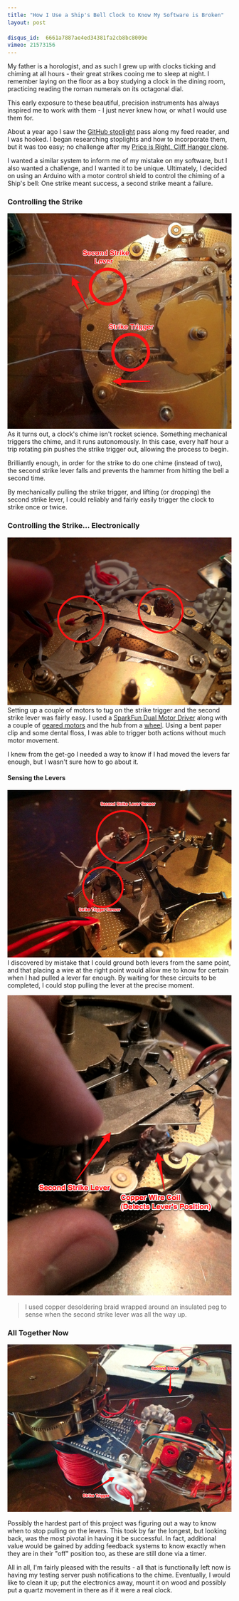 ```yaml
---
title: "How I Use a Ship's Bell Clock to Know My Software is Broken"
layout: post

disqus_id:  6661a7887ae4ed34381fa2cb8bc8009e
vimeo: 21573156
---
```


My father is a horologist, and as such I grew up with clocks ticking and chiming at all hours - their great strikes cooing me to sleep at night. I remember laying on the floor as a boy studying a clock in the dining room, practicing reading the roman numerals on its octagonal dial.

This early exposure to these beautiful, precision instruments has always inspired me to work with them - I just never knew how, or what I would use them for.

About a year ago I saw the [GitHub stoplight](http://urbanhonking.com/ideasfordozens/2010/05/19/the_github_stoplight/) pass along my feed reader, and I was hooked. I began researching stoplights and how to incorporate them, but it was too easy; no challenge after my [Price is Right, Cliff Hanger clone](http://www.youtube.com/itrebal#p/a/u/1/desD5os8iuE).

I wanted a similar system to inform me of my mistake on my software, but I also wanted a challenge, and I wanted it to be unique. Ultimately, I decided on using an Arduino with a motor control shield to control the chiming of a Ship's bell: One strike meant success, a second strike meant a failure.

### Controlling the Strike
![2011 03 27 Clock Tugs](/resources/2011-03-27-clock-tugs.png)
As it turns out, a clock's chime isn't rocket science. Something mechanical triggers the chime, and it runs autonomously. In this case, every half hour a trip rotating pin pushes the strike trigger out, allowing the process to begin.

Brilliantly enough, in order for the strike to do one chime (instead of two), the second strike lever falls and prevents the hammer from hitting the bell a second time.

By mechanically pulling the strike trigger, and lifting (or dropping) the second strike lever, I could reliably and fairly easily trigger the clock to strike once or twice.

### Controlling the Strike... Electronically
![2011 03 27 Clock Sensors](/resources/2011-03-27-clock-sensors.png)
Setting up a couple of motors to tug on the strike trigger and the second strike lever was fairly easy. I used a [SparkFun Dual Motor Driver](http://www.sparkfun.com/products/9457) along with a couple of [geared motors](http://www.sparkfun.com/products/8911) and the hub from a [wheel](http://www.sparkfun.com/products/8899). Using a bent paper clip and some dental floss, I was able to trigger both actions without much motor movement.

I knew from the get-go I needed a way to know if I had moved the levers far enough, but I wasn't sure how to go about it.

#### Sensing the Levers
![2011 03 27 Clock Sensors2](/resources/2011-03-27-clock-sensors2.png)
I discovered by mistake that I could ground both levers from the same point, and that placing a wire at the right point would allow me to know for certain when I had pulled a lever far enough. By waiting for these circuits to be completed, I could stop pulling the lever at the precise moment.

![2011 03 27 Clock Chimebar](/resources/2011-03-27-clock-chimebar.png)
> I used copper desoldering braid wrapped around an insulated peg to sense when the second strike lever was all the way up.

### All Together Now
![2011 03 27 Clock Attachedtop](/resources/2011-03-27-clock-attachedtop.png)

Possibly the hardest part of this project was figuring out a way to know when to stop pulling on the levers. This took by far the longest, but looking back, was the most pivotal in having it be successful. In fact, additional value would be gained by adding feedback systems to know exactly when they are in their "off" position too, as these are still done via a timer.

All in all, I'm fairly pleased with the results - all that is functionally left now is having my testing server push notifications to the chime. Eventually, I would like to clean it up; put the electronics away, mount it on wood and possibly put a quartz movement in there as if it were a real clock.